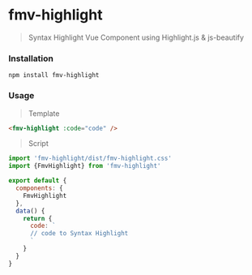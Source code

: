 # fmv-highlight
> Syntax Highlight Vue Component using Highlight.js & js-beautify

### Installation
```
npm install fmv-highlight
```

### Usage
> Template

```html
<fmv-highlight :code="code" />
```

> Script

```js
import 'fmv-highlight/dist/fmv-highlight.css'
import {FmvHighlight} from 'fmv-highlight'

export default {
  components: {
    FmvHighlight
  },
  data() {
    return {
      code: `
      // code to Syntax Highlight
      `
    }
  }
}
```
